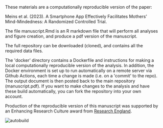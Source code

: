 These materials are a computationally reproducible version of the paper:

Meins et al. (2023). A Smartphone App Effectively Facilitates Mothers’ Mind-Mindedness: A Randomized Controlled Trial.

The file manuscript.Rmd is an R markdown file that will perform all analyses and figure creation, and produce a pdf version of the manuscript.

The full repository can be downloaded (cloned), and contains all the required data files. 

The 'docker' directory contains a Dockerfile and instructions for making a local computationally reproducible version of the analysis. In addition, the Docker environment is set up to run automatically on a remote server via Github Actions, each time a change is made (i.e. on a 'commit' to the repo). The output document is then posted back to the main repository (manuscript.pdf). If you want to make changes to the analysis and have these build automatically, you can fork the repository into your own account.

Production of the reproducible version of this manuscript was supported by an Enhancing Research Culture award from [Research England](https://www.ukri.org/councils/research-england/).

![autobuild](https://github.com/bakerdh/testbabymind/workflows/autobuild/badge.svg)